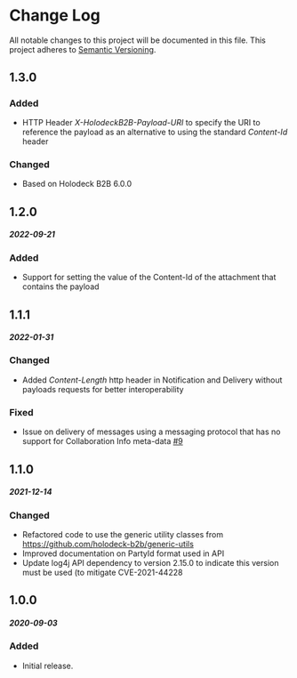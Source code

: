 # Change Log
All notable changes to this project will be documented in this file.
This project adheres to [Semantic Versioning](http://semver.org/).

## 1.3.0
##### 
### Added
* HTTP Header _X-HolodeckB2B-Payload-URI_ to specify the URI to reference the payload as an alternative to using the 
 standard _Content-Id_ header

### Changed
* Based on Holodeck B2B 6.0.0

## 1.2.0
##### 2022-09-21
### Added
* Support for setting the value of the Content-Id of the attachment that contains the payload

## 1.1.1
##### 2022-01-31
### Changed
* Added _Content-Length_ http header in Notification and Delivery without payloads requests for better interoperability 

### Fixed
* Issue on delivery of messages using a messaging protocol that has no support for Collaboration Info meta-data [#9](https://github.com/holodeck-b2b/rest-backend/issues/9)

## 1.1.0
##### 2021-12-14
### Changed
* Refactored code to use the generic utility classes from https://github.com/holodeck-b2b/generic-utils
* Improved documentation on PartyId format used in API
* Update log4j API dependency to version 2.15.0 to indicate this version must be used (to mitigate CVE-2021-44228

## 1.0.0
##### 2020-09-03

### Added
* Initial release.
